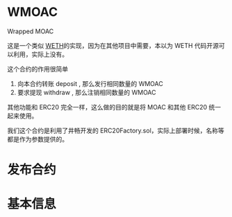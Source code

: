 # WMOAC

Wrapped MOAC

这是一个类似 [WETH](https://weth.io)的实现，因为在其他项目中需要，本以为 WETH 代码开源可以利用，实际上没有。

这个合约的作用很简单

1. 向本合约转账 deposit , 那么发行相同数量的 WMOAC
2. 要求提现 withdraw , 那么注销相同数量的 WMOAC

其他功能和 ERC20 完全一样，这么做的目的就是将 MOAC 和其他 ERC20 统一起来使用。

我们这个合约是利用了井畅开发的 ERC20Factory.sol，实际上部署时候，名称等都是作为参数提供的。

# 发布合约

# 基本信息
